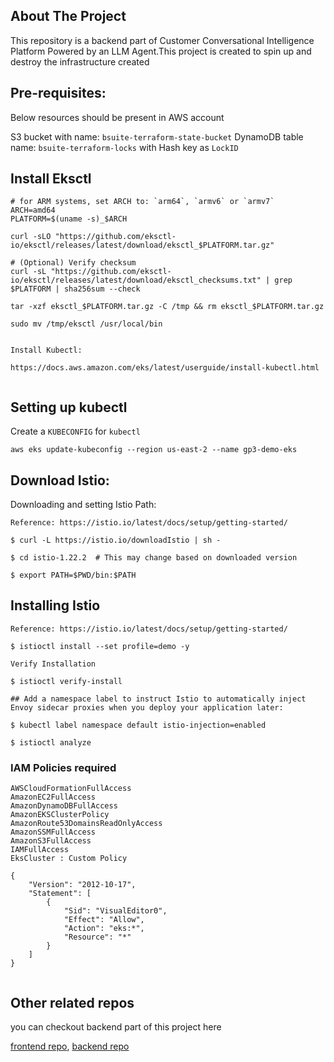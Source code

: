 <!-- ABOUT THE PROJECT -->
## About The Project
This repository is a backend part of Customer Conversational Intelligence Platform Powered by an LLM Agent.This project is created to spin up and destroy the infrastructure created 



## Pre-requisites: 
Below resources should be present in AWS account

S3 bucket with name: ```bsuite-terraform-state-bucket```
DynamoDB table name: ```bsuite-terraform-locks``` with Hash key as ```LockID```


## Install Eksctl

```
# for ARM systems, set ARCH to: `arm64`, `armv6` or `armv7`
ARCH=amd64
PLATFORM=$(uname -s)_$ARCH

curl -sLO "https://github.com/eksctl-io/eksctl/releases/latest/download/eksctl_$PLATFORM.tar.gz"

# (Optional) Verify checksum
curl -sL "https://github.com/eksctl-io/eksctl/releases/latest/download/eksctl_checksums.txt" | grep $PLATFORM | sha256sum --check

tar -xzf eksctl_$PLATFORM.tar.gz -C /tmp && rm eksctl_$PLATFORM.tar.gz

sudo mv /tmp/eksctl /usr/local/bin


Install Kubectl:

https://docs.aws.amazon.com/eks/latest/userguide/install-kubectl.html


```

## Setting up kubectl

 Create a ```KUBECONFIG``` for ```kubectl```

```aws eks update-kubeconfig --region us-east-2 --name gp3-demo-eks```


## Download Istio:

Downloading and setting Istio Path:
```
Reference: https://istio.io/latest/docs/setup/getting-started/

$ curl -L https://istio.io/downloadIstio | sh -

$ cd istio-1.22.2  # This may change based on downloaded version

$ export PATH=$PWD/bin:$PATH

```

## Installing Istio

```
Reference: https://istio.io/latest/docs/setup/getting-started/

$ istioctl install --set profile=demo -y

Verify Installation

$ istioctl verify-install

## Add a namespace label to instruct Istio to automatically inject Envoy sidecar proxies when you deploy your application later:

$ kubectl label namespace default istio-injection=enabled

$ istioctl analyze

```

### IAM Policies required

```
AWSCloudFormationFullAccess
AmazonEC2FullAccess
AmazonDynamoDBFullAccess
AmazonEKSClusterPolicy
AmazonRoute53DomainsReadOnlyAccess
AmazonSSMFullAccess
AmazonS3FullAccess
IAMFullAccess
EksCluster : Custom Policy

{
	"Version": "2012-10-17",
	"Statement": [
		{
			"Sid": "VisualEditor0",
			"Effect": "Allow",
			"Action": "eks:*",
			"Resource": "*"
		}
	]
}


```

## Other related repos

you can checkout backend part of this project here 

[frontend repo][frontend-url], [backend repo][backend-url]

<!-- MARKDOWN LINKS & IMAGES -->
[frontend-url]: https://github.com/Group3AIMLops/ollama_chatbot_frontend
[backend-url]: https://github.com/Group3AIMLops/ollama_chatbot_backend